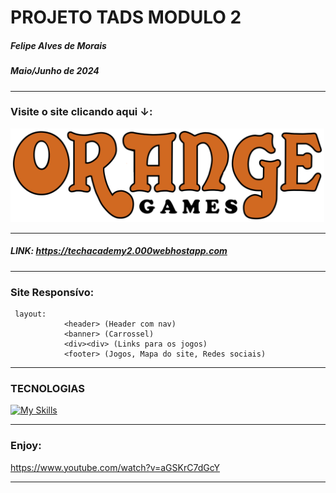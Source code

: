 # PROJETO TADS MODULO 2
##### Felipe Alves de Morais
##### Maio/Junho de  2024

---

### Visite o site clicando aqui ↓:

[<img src="images/logo.png" alt="Logo do Projeto" width="auto" height="150">](https://techacademy2.000webhostapp.com)

---
##### LINK: https://techacademy2.000webhostapp.com

---

### Site Responsívo:
     layout:
                <header> (Header com nav)
                <banner> (Carrossel)
                <div><div> (Links para os jogos)
                <footer> (Jogos, Mapa do site, Redes sociais)
                
---
### TECNOLOGIAS

[![My Skills](https://skillicons.dev/icons?i=html,css,scss,js,php&theme=light)](https://skillicons.dev)

---

### Enjoy:

https://www.youtube.com/watch?v=aGSKrC7dGcY

---